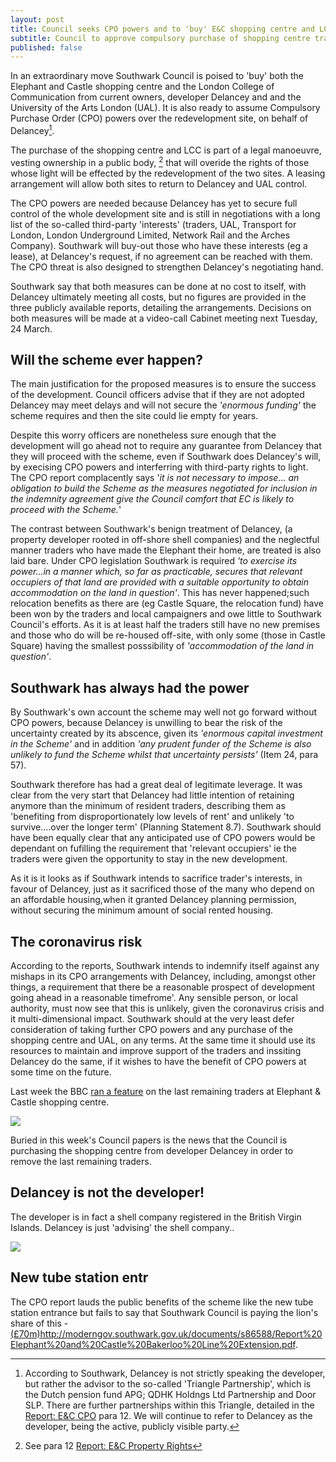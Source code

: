 ```yaml
---
layout: post
title: Council seeks CPO powers and to 'buy' E&C shopping centre and LCC
subtitle: Council to approve compulsory purchase of shopping centre traders
published: false
---
```

In an extraordinary move Southwark Council is poised to 'buy' both the Elephant and Castle shopping centre and the London College of Communication from current owners, developer Delancey and and the University of the Arts London (UAL).  It is also ready to assume Compulsory Purchase Order (CPO) powers over the redevelopment site, on behalf of Delancey[^1].  

The purchase of the shopping centre and LCC is part of a legal manoeuvre, vesting ownership in a public body, [^2] that will overide the rights of those whose light will be effected by the redevelopment of the two sites. A leasing arrangement will allow both sites to return to Delancey and UAL control.    

The CPO powers are needed because Delancey has yet to secure full control of the whole development site and is still in negotiations with a long list of the so-called third-party 'interests' (traders, UAL, Transport for London, London Underground Limited, Network Rail and the Arches Company). Southwark will buy-out those who have these interests (eg a lease), at Delancey's request, if no agreement can be reached with them.  The CPO threat is also designed to strengthen Delancey's negotiating hand.

Southwark say that both measures can be done at no cost to itself, with Delancey ultimately meeting all costs, but no figures are provided in the three publicly available reports, detailing the arrangements. Decisions on both measures will be made at a video-call Cabinet meeting next Tuesday, 24 March.

## Will the scheme ever happen?

The main justification for the proposed measures is to ensure the success of the development.  Council officers advise that if they are not adopted Delancey may meet delays and will not secure the _'enormous funding'_ the scheme requires and then the site could lie empty for years.

Despite this worry officers are nonetheless sure enough that the development will go ahead not to require any guarantee from Delancey that they will proceed with the scheme, even if Southwark does Delancey's will, by execising CPO powers and interferring with third-party rights to light.  The CPO report complacently says '_it is not necessary to impose... an obligation to build the Scheme as the measures negotiated for inclusion in the indemnity agreement give the Council comfort that EC is likely to proceed with the Scheme._'

The contrast between Southwark's benign treatment of Delancey, (a property developer rooted in off-shore shell companies) and the neglectful manner traders who have made the Elephant their home, are treated is also laid bare.  Under CPO legislation Southwark is required _'to exercise its power...in a manner which, so far as practicable, secures that relevant occupiers of that land are provided with a suitable opportunity to obtain accommodation on the land in question'_.  This has never happened;such relocation benefits as there are (eg Castle Square, the relocation fund) have been won by the traders and local campaigners and owe little to Southwark Council's efforts. As it is at least half the traders still have no new premises and those who do will be re-housed off-site, with only some (those in Castle Square) having the smallest posssibility of _'accommodation of the land in question'_.

## Southwark has always had the power

By Southwark's own account the scheme may well not go forward without CPO powers, because Delancey is unwilling to bear the risk of the uncertainty created by its abscence, given its _'enormous capital investment in the Scheme'_ and in addition _'any prudent funder of the Scheme is also unlikely to fund the Scheme whilst that uncertainty persists'_ (Item 24, para 57).

Southwark therefore has had a great deal of legitimate leverage.  It was clear from the very start that Delancey had little intention of retaining anymore than the minimum of resident traders, describing them as 'benefiting from disproportionately low levels of rent' and unlikely 'to survive....over the longer term' (Planning Statement 8.7). Southwark should have been equally clear that any anticipated use of CPO powers would be dependant on fufilling the requirement that 'relevant occupiers' ie the traders were given the opportunity to stay in the new development.

As it is it looks as if Southwark intends to sacrifice trader's interests, in favour of Delancey, just as it sacrificed those of the many who depend on an affordable housing,when it granted Delancey planning permission, without securing the minimum amount of social rented housing.

## The coronavirus risk

According to the reports, Southwark intends to indemnify itself against any mishaps in its CPO arrangements with Delancey, including, amongst other things, a requirement that there be a reasonable prospect of development going ahead in a reasonable timefrome'.  Any sensible person, or local authority, must now see that this is unlikely, given the coronavirus crisis and it multi-dimensional impact.  Southwark should at the very least defer consideration of taking further CPO powers and any purchase of the shopping centre and UAL, on any terms. At the same time it should use its resources to maintain and improve support of the traders and inssiting Delancey do the same, if it wishes to have the benefit of CPO powers at some time on the future.


Last week the BBC [ran a feature](https://twitter.com/LatinElephant/status/1239870649851613185) on the last remaining traders at Elephant & Castle shopping centre.

![](http://35percent.org/img/tradersbbc.png)

Buried in this week's Council papers is the news that the Council is purchasing the shopping centre from developer Delancey in order to remove the last remaining traders. 

## Delancey is not the developer!
The developer is in fact a shell company registered in the British Virgin Islands. Delancey is just 'advising' the shell company..

![](http://35percent.org/img/bvidelancey.png)

## New tube station entr
The CPO report lauds the public benefits of the scheme like the new tube station entrance but fails to say that Southwark Council is paying the lion's share of this - [(£70m)]()http://moderngov.southwark.gov.uk/documents/s86588/Report%20Elephant%20and%20Castle%20Bakerloo%20Line%20Extension.pdf.


[^1]: According to Southwark, Delancey is not strictly speaking the developer, but rather the advisor to the so-called 'Triangle Partnership', which is the Dutch pension fund APG; QDHK Holdngs Ltd Partnership and Door SLP. There are further partnerships within this Triangle, detailed in the [Report: E&C CPO](http://moderngov.southwark.gov.uk/documents/s88163/Report%20EC%20CPO.pdf) para 12.  We will continue to refer to Delancey as the developer, being the active, publicly visible party. 

[^2]: See para 12 [Report: E&C Property Rights](http://moderngov.southwark.gov.uk/documents/s88172/Report%20EC%20Property%20Rights.pdf)